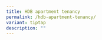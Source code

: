 ```yaml
---
title: HDB apartment tenancy
permalink: /hdb-apartment-tenancy/
variant: tiptap
description: ""
---
```

